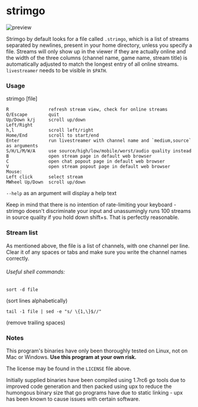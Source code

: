 # strimgo

![preview](https://i.imgur.com/b4XASwv.png)

Strimgo by default looks for a file called `.strimgo`, which is a list of streams separated by newlines, present in your home directory, unless you specify a file. Streams will only show up in the viewer if they are actually online and the width of the three columns (channel name, game name, stream title) is automatically adjusted to match the longest entry of all online streams. `livestreamer` needs to be visible in `$PATH`.

### Usage

strimgo [file]


    R               refresh stream view, check for online streams
    Q/Escape        quit
    Up/Down k/j     scroll up/down
    Left/Right
    h,l             scroll left/right
    Home/End        scroll to start/end
    Enter           run livestreamer with channel name and `medium,source` as arguments
    S/H/L/M/W/A     use source/high/low/mobile/worst/audio quality instead
    B               open stream page in default web browser
    C               open chat popout page in default web browser
    V               open stream popout page in default web browser
    Mouse:
    Left click      select stream
    MWheel Up/Down  scroll up/down


`--help` as an argument will display a help text

Keep in mind that there is no intention of rate-limiting your keyboard - strimgo doesn't discriminate your input and unassumingly runs 100 streams in source quality if you hold down shift+s. That is perfectly reasonable.

### Stream list

As mentioned above, the file is a list of channels, with one channel per line. Clear it of any spaces or tabs and make sure you write the channel names correctly.

###### Useful shell commands:

    sort -d file

(sort lines alphabetically)

    tail -1 file | sed -e "s/ \{1,\}$//"

(remove trailing spaces)

### Notes

This program's binaries have only been thoroughly tested on Linux, not on Mac or Windows. **Use this program at your own risk.**

The license may be found in the `LICENSE` file above.

Initially supplied binaries have been compiled using 1.7rc6 go tools due to improved code generation and then packed using upx to reduce the humongous binary size that go programs have due to static linking - upx has been known to cause issues with certain software.
